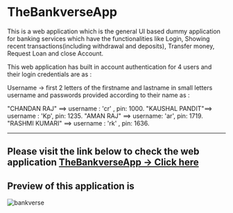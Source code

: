 # TheBankverseApp
This is a web application which is the general UI based dummy application for banking services which have the functionalities like Login, Showing recent transactions(including withdrawal and deposits), Transfer money, Request Loan and close Account.

This web application has built in account authentication for 4 users and their login credentials are as :

Username -> first 2 letters of the firstname and lastname in small letters
username and passwords provided according to their name as :

"CHANDAN RAJ" ==> username : 'cr' , pin: 1000.
"KAUSHAL PANDIT"==> username : 'Kp',  pin: 1235.
"AMAN RAJ" ==> username: 'ar',  pin: 1719.
"RASHMI KUMARI" ==> username : 'rk' , pin: 1636.

--------------------------------------------------------------
Please visit the link below to check the web application
[TheBankverseApp -> Click here](https://kaushal90060.github.io/TheBankverseApp/)
-------------------------------------------------------------------
## Preview of this application is 
![bankverse](https://user-images.githubusercontent.com/60690728/180619806-b311c4bb-4893-4535-ba4e-e40be8d09261.png)

